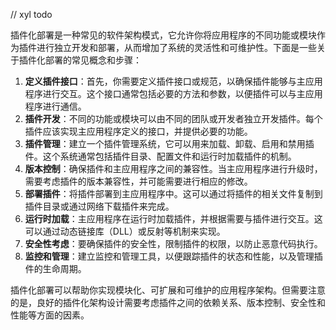 // xyl todo

插件化部署是一种常见的软件架构模式，它允许你将应用程序的不同功能或模块作为插件进行独立开发和部署，从而增加了系统的灵活性和可维护性。下面是一些关于插件化部署的常见概念和步骤：

1. **定义插件接口**：首先，你需要定义插件接口或规范，以确保插件能够与主应用程序进行交互。这个接口通常包括必要的方法和参数，以便插件可以与主应用程序进行通信。
2. **插件开发**：不同的功能或模块可以由不同的团队或开发者独立开发插件。每个插件应该实现主应用程序定义的接口，并提供必要的功能。
3. **插件管理**：建立一个插件管理系统，它可以用来加载、卸载、启用和禁用插件。这个系统通常包括插件目录、配置文件和运行时加载插件的机制。
4. **版本控制**：确保插件和主应用程序之间的兼容性。当主应用程序进行升级时，需要考虑插件的版本兼容性，并可能需要进行相应的修改。
5. **部署插件**：将插件部署到主应用程序中。这可以通过将插件的相关文件复制到插件目录或通过网络下载插件来完成。
6. **运行时加载**：主应用程序在运行时加载插件，并根据需要与插件进行交互。这可以通过动态链接库（DLL）或反射等机制来实现。
7. **安全性考虑**：要确保插件的安全性，限制插件的权限，以防止恶意代码执行。
8. **监控和管理**：建立监控和管理工具，以便跟踪插件的状态和性能，以及管理插件的生命周期。

插件化部署可以帮助你实现模块化、可扩展和可维护的应用程序架构。但需要注意的是，良好的插件化架构设计需要考虑插件之间的依赖关系、版本控制、安全性和性能等方面的因素。